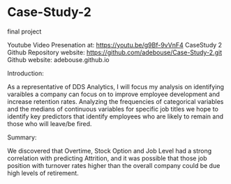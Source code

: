 # Case-Study-2
final project 

Youtube Video Presenation at: https://youtu.be/g9Bf-9vVnF4
CaseStudy 2 Github Repository website: https://github.com/adebouse/Case-Study-2.git
Github website: adebouse.github.io


Introduction:

As a representative of DDS Analytics, I will focus my analysis on identifying varaibles a company can focus on to improve employee development and increase retention rates. Analyzing the frequencies of categorical variables and the medians of continuous variables for specific job titles we hope to identify key predictors that identify employees who are likely to remain and those who will leave/be fired. 

Summary:

We discovered that Overtime, Stock Option and Job Level had a strong correlation with predicting Attrition, and it was possible that those job position with turnover rates higher than the overall company could be due high levels of retirement. 

